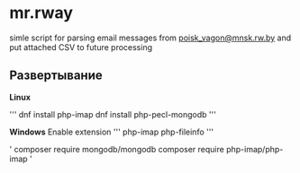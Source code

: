 # mr.rway
simle script for parsing email messages from poisk_vagon@mnsk.rw.by and put attached CSV to future processing

## Развертывание ##
**Linux**

'''
dnf install php-imap
dnf install php-pecl-mongodb
'''

**Windows**
Enable extension
'''
php-imap
php-fileinfo '''

'
composer require mongodb/mongodb
composer require php-imap/php-imap
'
